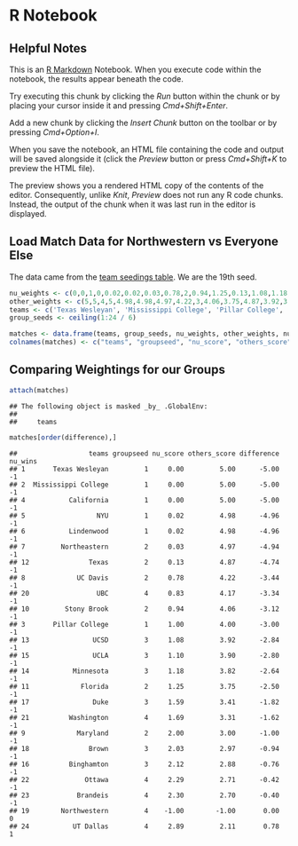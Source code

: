 R Notebook
================

Helpful Notes
-------------

This is an [R Markdown](http://rmarkdown.rstudio.com) Notebook. When you execute code within the notebook, the results appear beneath the code.

Try executing this chunk by clicking the *Run* button within the chunk or by placing your cursor inside it and pressing *Cmd+Shift+Enter*.

Add a new chunk by clicking the *Insert Chunk* button on the toolbar or by pressing *Cmd+Option+I*.

When you save the notebook, an HTML file containing the code and output will be saved alongside it (click the *Preview* button or press *Cmd+Shift+K* to preview the HTML file).

The preview shows you a rendered HTML copy of the contents of the editor. Consequently, unlike *Knit*, *Preview* does not run any R code chunks. Instead, the output of the chunk when it was last run in the editor is displayed.

Load Match Data for Northwestern vs Everyone Else
-------------------------------------------------

The data came from the [team seedings table](http://www.nctta.org/champs/2018/news/2018%20team%20seeding.pdf). We are the 19th seed.

``` r
nu_weights <- c(0,0,1,0,0.02,0.02,0.03,0.78,2,0.94,1.25,0.13,1.08,1.18,1.1,2.12,1.59,2.03,-1,0.83,1.69,2.29,2.3,2.89)
other_weights <- c(5,5,4,5,4.98,4.98,4.97,4.22,3,4.06,3.75,4.87,3.92,3.82,3.9,2.88,3.41,2.97,-1,4.17,3.31,2.71,2.7,2.11)
teams <- c('Texas Wesleyan', 'Mississippi College', 'Pillar College', 'California', 'NYU', 'Lindenwood', 'Northeastern', 'UC Davis', 'Maryland', 'Stony Brook', 'Florida', 'Texas', 'UCSD', 'Minnesota', 'UCLA', 'Binghamton', 'Duke', 'Brown', 'Northwestern', 'UBC', 'Washington', 'Ottawa', 'Brandeis', 'UT Dallas')
group_seeds <- ceiling(1:24 / 6)

matches <- data.frame(teams, group_seeds, nu_weights, other_weights, nu_weights - other_weights, sign(nu_weights - other_weights))
colnames(matches) <- c("teams", "groupseed", "nu_score", "others_score", "difference", "nu_wins")
```

Comparing Weightings for our Groups
-----------------------------------

``` r
attach(matches)
```

    ## The following object is masked _by_ .GlobalEnv:
    ## 
    ##     teams

``` r
matches[order(difference),]
```

    ##                  teams groupseed nu_score others_score difference nu_wins
    ## 1       Texas Wesleyan         1     0.00         5.00      -5.00      -1
    ## 2  Mississippi College         1     0.00         5.00      -5.00      -1
    ## 4           California         1     0.00         5.00      -5.00      -1
    ## 5                  NYU         1     0.02         4.98      -4.96      -1
    ## 6           Lindenwood         1     0.02         4.98      -4.96      -1
    ## 7         Northeastern         2     0.03         4.97      -4.94      -1
    ## 12               Texas         2     0.13         4.87      -4.74      -1
    ## 8             UC Davis         2     0.78         4.22      -3.44      -1
    ## 20                 UBC         4     0.83         4.17      -3.34      -1
    ## 10         Stony Brook         2     0.94         4.06      -3.12      -1
    ## 3       Pillar College         1     1.00         4.00      -3.00      -1
    ## 13                UCSD         3     1.08         3.92      -2.84      -1
    ## 15                UCLA         3     1.10         3.90      -2.80      -1
    ## 14           Minnesota         3     1.18         3.82      -2.64      -1
    ## 11             Florida         2     1.25         3.75      -2.50      -1
    ## 17                Duke         3     1.59         3.41      -1.82      -1
    ## 21          Washington         4     1.69         3.31      -1.62      -1
    ## 9             Maryland         2     2.00         3.00      -1.00      -1
    ## 18               Brown         3     2.03         2.97      -0.94      -1
    ## 16          Binghamton         3     2.12         2.88      -0.76      -1
    ## 22              Ottawa         4     2.29         2.71      -0.42      -1
    ## 23            Brandeis         4     2.30         2.70      -0.40      -1
    ## 19        Northwestern         4    -1.00        -1.00       0.00       0
    ## 24           UT Dallas         4     2.89         2.11       0.78       1
